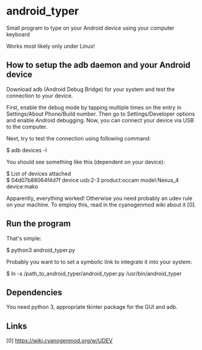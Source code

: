 # android_typer
Small program to type on your Android device using your computer keyboard

Works most likely only under Linux!

How to setup the adb daemon and your Android device
----------------------------------------------------

Download adb (Android Debug Bridge) for your system and test the connection to
your device.

First, enable the debug mode by tapping multiple times on the entry in
Settings/About Phone/Build number. Then go to Settings/Developer options
and enable Android debugging. Now, you can connect your device via USB to the
computer.

Next, try to test the connection using following command:

$ adb devices -l

You should see something like this (dependent on your device):

$ List of devices attached  
$ 04d07b88064f4d7f       device usb:2-3 product:occam model:Nexus_4 device:mako

Apparently, everything worked! Otherwise you need probably an udev rule on your
machine. To employ this, read in the cyanogenmod wiki about it [0].

Run the program
---------------

That's simple:

$ python3 android_typer.py

Probably you want to to set a symbolic link to integrate it into your system:

$ ln -s /path_to_android_typer/android_typer.py /usr/bin/android_typer

Dependencies
------------

You need python 3, appropriate tkinter package for the GUI and adb.

Links
-----

[0] https://wiki.cyanogenmod.org/w/UDEV
